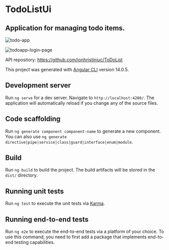 # TodoListUi

## Application for managing todo items.

![todo-app](https://user-images.githubusercontent.com/10604108/178544581-74e4b107-9d33-4187-adeb-f735cc5426d4.png)

![todoapp-login-page](https://user-images.githubusercontent.com/10604108/178544691-d200e150-4537-442d-9da4-7fb9462ebbfd.png)

API repository: https://github.com/ionhristiniuc/ToDoList

This project was generated with [Angular CLI](https://github.com/angular/angular-cli) version 14.0.5.

## Development server

Run `ng serve` for a dev server. Navigate to `http://localhost:4200/`. The application will automatically reload if you change any of the source files.

## Code scaffolding

Run `ng generate component component-name` to generate a new component. You can also use `ng generate directive|pipe|service|class|guard|interface|enum|module`.

## Build

Run `ng build` to build the project. The build artifacts will be stored in the `dist/` directory.

## Running unit tests

Run `ng test` to execute the unit tests via [Karma](https://karma-runner.github.io).

## Running end-to-end tests

Run `ng e2e` to execute the end-to-end tests via a platform of your choice. To use this command, you need to first add a package that implements end-to-end testing capabilities.
